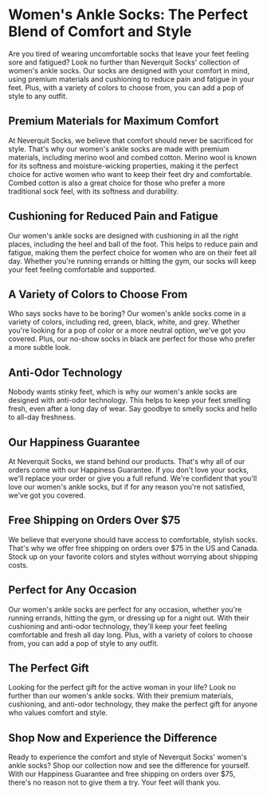 # Women's Ankle Socks: The Perfect Blend of Comfort and Style

Are you tired of wearing uncomfortable socks that leave your feet feeling sore and fatigued? Look no further than Neverquit Socks' collection of women's ankle socks. Our socks are designed with your comfort in mind, using premium materials and cushioning to reduce pain and fatigue in your feet. Plus, with a variety of colors to choose from, you can add a pop of style to any outfit.

## Premium Materials for Maximum Comfort

At Neverquit Socks, we believe that comfort should never be sacrificed for style. That's why our women's ankle socks are made with premium materials, including merino wool and combed cotton. Merino wool is known for its softness and moisture-wicking properties, making it the perfect choice for active women who want to keep their feet dry and comfortable. Combed cotton is also a great choice for those who prefer a more traditional sock feel, with its softness and durability.

## Cushioning for Reduced Pain and Fatigue

Our women's ankle socks are designed with cushioning in all the right places, including the heel and ball of the foot. This helps to reduce pain and fatigue, making them the perfect choice for women who are on their feet all day. Whether you're running errands or hitting the gym, our socks will keep your feet feeling comfortable and supported.

## A Variety of Colors to Choose From

Who says socks have to be boring? Our women's ankle socks come in a variety of colors, including red, green, black, white, and grey. Whether you're looking for a pop of color or a more neutral option, we've got you covered. Plus, our no-show socks in black are perfect for those who prefer a more subtle look.

## Anti-Odor Technology

Nobody wants stinky feet, which is why our women's ankle socks are designed with anti-odor technology. This helps to keep your feet smelling fresh, even after a long day of wear. Say goodbye to smelly socks and hello to all-day freshness.

## Our Happiness Guarantee

At Neverquit Socks, we stand behind our products. That's why all of our orders come with our Happiness Guarantee. If you don't love your socks, we'll replace your order or give you a full refund. We're confident that you'll love our women's ankle socks, but if for any reason you're not satisfied, we've got you covered.

## Free Shipping on Orders Over $75

We believe that everyone should have access to comfortable, stylish socks. That's why we offer free shipping on orders over $75 in the US and Canada. Stock up on your favorite colors and styles without worrying about shipping costs.

## Perfect for Any Occasion

Our women's ankle socks are perfect for any occasion, whether you're running errands, hitting the gym, or dressing up for a night out. With their cushioning and anti-odor technology, they'll keep your feet feeling comfortable and fresh all day long. Plus, with a variety of colors to choose from, you can add a pop of style to any outfit.

## The Perfect Gift

Looking for the perfect gift for the active woman in your life? Look no further than our women's ankle socks. With their premium materials, cushioning, and anti-odor technology, they make the perfect gift for anyone who values comfort and style.

## Shop Now and Experience the Difference

Ready to experience the comfort and style of Neverquit Socks' women's ankle socks? Shop our collection now and see the difference for yourself. With our Happiness Guarantee and free shipping on orders over $75, there's no reason not to give them a try. Your feet will thank you.